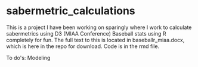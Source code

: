 # sabermetric_calculations

This is a project I have been working on sparingly where I work to calculate sabermetrics using D3 (MIAA Conference) Baseball stats using R completely for fun. The full text to this is located in baseballr_miaa.docx, which is here in the repo for download. Code is in the rmd file. 

To do's: Modeling
